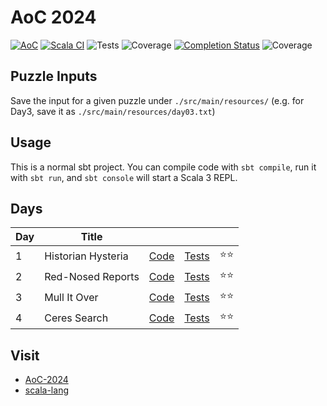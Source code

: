 # AoC 2024

[![AoC](https://img.shields.io/badge/AoC-2024-blue)](https://adventofcode.com/2024)
[![Scala CI](https://github.com/fred1234/aoc2024/actions/workflows/scala.yml/badge.svg?branch=main)](https://github.com/fred1234/aoc2024/actions/workflows/scala.yml)
<picture>
<img alt="Tests" src="https://img.shields.io/endpoint?url=https://gist.githubusercontent.com/fred1234/1b25c5fd1b9d750267c19f180337ec22/raw/4d7cf5c148b28b1df68c8f45353bddcc7741e64a/aoc2024-junit-tests.json">
</picture>
<picture>
<img alt="Coverage" src="https://img.shields.io/endpoint?url=https://gist.githubusercontent.com/fred1234/1b25c5fd1b9d750267c19f180337ec22/raw/4d7cf5c148b28b1df68c8f45353bddcc7741e64a/aoc2024-cobertura-coverage.json">
</picture>
[![Completion Status](https://img.shields.io/badge/license-MIT-blue.svg)](https://raw.githubusercontent.com/mariotacke/advent-of-code-2021/master/LICENSE)
<picture>
<img alt="Coverage" src="https://img.shields.io/endpoint?url=https://raw.githubusercontent.com/fred1234/aoc2024/main/.github/badges/completion.json">
</picture>

## Puzzle Inputs

Save the input for a given puzzle under `./src/main/resources/` (e.g. for Day3, save it as `./src/main/resources/day03.txt`)

## Usage

This is a normal sbt project. You can compile code with `sbt compile`, run it with `sbt run`, and `sbt console` will start a Scala 3 REPL.

## Days

| Day | Title              |                                      |                                       |        |
| --- | ------------------ | ------------------------------------ | ------------------------------------- | ------ |
| 1   | Historian Hysteria | [Code](./src/main/scala/Day01.scala) | [Tests](./src/test/scala/Day01.scala) | ⭐️⭐️ |
| 2   | Red-Nosed Reports  | [Code](./src/main/scala/Day02.scala) | [Tests](./src/test/scala/Day02.scala) | ⭐️⭐️ |
| 3   | Mull It Over       | [Code](./src/main/scala/Day03.scala) | [Tests](./src/test/scala/Day03.scala) | ⭐️⭐️ |
| 4   | Ceres Search       | [Code](./src/main/scala/Day04.scala) | [Tests](./src/test/scala/Day04.scala) | ⭐️⭐️ |

## Visit

- [AoC-2024](http://adventofcode.com/2024)
- [scala-lang](https://www.scala-lang.org)
